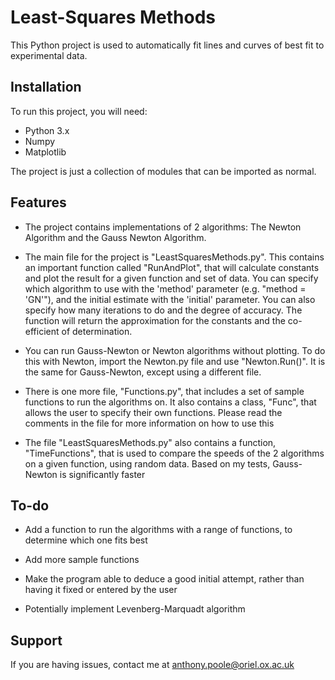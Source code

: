 Least-Squares Methods
======================

This Python project is used to automatically fit lines and curves of best fit to experimental data.

Installation
-------------

To run this project, you will need:

- Python 3.x
- Numpy
- Matplotlib

The project is just a collection of modules that can be imported as normal.

Features
-------- 

- The project contains implementations of 2 algorithms: The Newton Algorithm and the Gauss Newton Algorithm.

- The main file for the project is "LeastSquaresMethods.py". This contains an important function called "RunAndPlot", that will calculate constants and plot the result for a given function and set of data.
  You can specify which algorithm to use with the 'method' parameter (e.g. "method = 'GN'"), and the initial estimate with the 'initial' parameter. You can also specify how many iterations to do and the degree of accuracy.
  The function will return the approximation for the constants and the co-efficient of determination.
  
- You can run Gauss-Newton or Newton algorithms without plotting. To do this with Newton, import the Newton.py file and use "Newton.Run(<data>)". It is the same for Gauss-Newton, except using a different file.

- There is one more file, "Functions.py", that includes a set of sample functions to run the algorithms on. It also contains a class, "Func", that allows the user to specify their own functions. Please read the comments in
  the file for more information on how to use this
  
- The file "LeastSquaresMethods.py" also contains a function, "TimeFunctions", that is used to compare the speeds of the 2 algorithms on a given function, using random data. Based on my tests, Gauss-Newton is significantly
  faster
  
To-do
-----

- Add a function to run the algorithms with a range of functions, to determine which one fits best

- Add more sample functions

- Make the program able to deduce a good initial attempt, rather than having it fixed or entered by the user

- Potentially implement Levenberg-Marquadt algorithm

Support
-------

If you are having issues, contact me at anthony.poole@oriel.ox.ac.uk